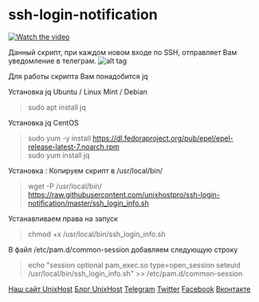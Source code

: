 # ssh-login-notification
[![Watch the video](https://img.youtube.com/vi/a6gkXZ-2pQI/maxresdefault.jpg)](https://youtu.be/a6gkXZ-2pQI)


Данный скрипт, при каждом новом входе по SSH, отправляет Вам уведомление в телеграм. 
![alt tag](https://github.com/unixhostpro/ssh-login-notification/blob/master/sshlogin.png)

Для работы скрипта Вам понадобится jq 

Установка jq Ubuntu / Linux Mint / Debian
> sudo apt install jq

Установка jq CentOS
> sudo yum -y install https://dl.fedoraproject.org/pub/epel/epel-release-latest-7.noarch.rpm<br />
> sudo yum install jq

Установка :
Копируем скрипт в /usr/local/bin/
> wget -P /usr/local/bin/ https://raw.githubusercontent.com/unixhostpro/ssh-login-notification/master/ssh_login_info.sh

Устанавливаем права на запуск 
> chmod +x /usr/local/bin/ssh_login_info.sh

В файл /etc/pam.d/common-session добавляем следующую строку 
> echo "session optional pam_exec.so type=open_session seteuid /usr/local/bin/ssh_login_info.sh" >> /etc/pam.d/common-session


[Наш сайт UnixHost](https://unixhost.pro/)
[Блог UnixHost](https://blog.unixhost.pro/)
[Telegram](https://t.me/unixhostpro)
[Twitter](https://twitter.com/UnixHostPro)
[Facebook](https://www.facebook.com/unixhost.pro)
[Вконтакте](https://vk.com/unixhost)
